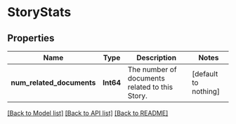 # StoryStats


## Properties
Name | Type | Description | Notes
------------ | ------------- | ------------- | -------------
**num_related_documents** | **Int64** | The number of documents related to this Story. | [default to nothing]


[[Back to Model list]](../README.md#models) [[Back to API list]](../README.md#api-endpoints) [[Back to README]](../README.md)


